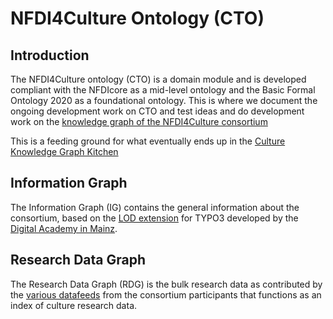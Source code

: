 # NFDI4Culture Ontology (CTO)

## Introduction

The NFDI4Culture ontology (CTO) is a domain module and is developed compliant with the NFDIcore as a mid-level ontology and the Basic Formal Ontology 2020 as a foundational ontology. 
This is where we document the ongoing development work on CTO and test ideas and do development work on the [knowledge graph of the NFDI4Culture consortium](https://nfdi4culture.de/resources/knowledge-graph.html)

This is a feeding ground for what eventually ends up in the [Culture Knowledge Graph Kitchen](https://gitlab.rlp.net/adwmainz/nfdi4culture/knowledge-graph/culture-kg-kitchen/)

## Information Graph

The Information Graph (IG) contains the general information about the consortium, based on the [LOD extension](https://github.com/digicademy/lod) for TYPO3 developed by the [Digital Academy in Mainz](https://www.adwmainz.de/digitalitaet/digitale-akademie.html).

## Research Data Graph

The Research Data Graph (RDG) is the bulk research data as contributed by the [various datafeeds](https://nfdi4culture.de/go/sparql-data-portals) from the consortium participants that functions as an index of culture research data.
